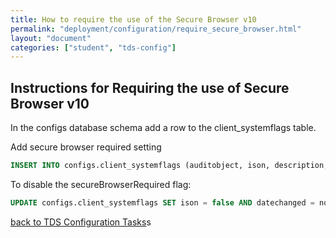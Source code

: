 ```yaml
---
title: How to require the use of the Secure Browser v10
permalink: "deployment/configuration/require_secure_browser.html"
layout: "document"
categories: ["student", "tds-config"]
---
```


## Instructions for Requiring the use of Secure Browser v10
In the configs database schema add a row to the client_systemflags table.

Add secure browser required setting
```sql
INSERT INTO configs.client_systemflags (auditobject, ison, description, clientname, ispracticetest, datechanged, datepublished) VALUES ('secureBrowserRequired', 1, 'Requires the use of secure browser to log in', 'SBAC_PT', true, now(), null);
```
To disable the secureBrowserRequired flag:
```sql
UPDATE configs.client_systemflags SET ison = false AND datechanged = now() WHERE auditobject = 'secureBrowserRequired' AND clientname = 'SBAC_PT'
```

[back to TDS Configuration Tasks](index.html)s